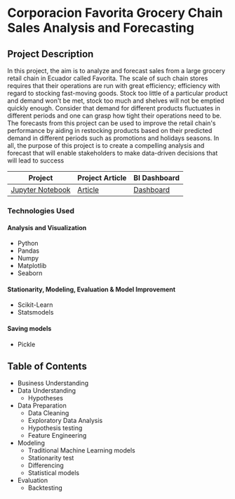 # Corporacion Favorita Grocery Chain Sales Analysis and Forecasting 

## Project Description

In this project, the aim is to analyze and forecast sales from a large grocery retail chain in Ecuador called Favorita. The scale of such chain stores requires that their operations are run with great efficiency; efficiency with regard to stocking fast-moving goods. Stock too little of a particular product and demand won't be met, stock too much and shelves will not be emptied quickly enough. Consider that demand for different products fluctuates in different periods and one can grasp how tight their operations need to be. The forecasts from this project can be used to improve the retail chain's performance by aiding in restocking products based on their predicted demand in different periods such as promotions and holidays seasons.  In all, the purpose of this project is to create a compelling analysis and forecast that will enable stakeholders to make data-driven decisions that will lead to success 


| Project  | Project Article | BI Dashboard|
|-----------------|-----------------|-----------------|
|[Jupyter Notebook]([https://github.com/odee0405/Grocery-store-forecast/blob/main/Time%20Series%20Project101.ipynb](https://github.com/odee0405/Grocery-store-forecast/blob/main/Notebooks/Time%20Series%20Project101.ipynb))|[Article](https://www.linkedin.com/pulse/time-series-regression-forecasting-sales-analysis-kwame-asenso-okyere) | [Dashboard](https://app.powerbi.com/groups/me/reports/6fd097ad-85c3-4c34-9c22-09761491d6a7?ctid=4487b52f-f118-4830-b49d-3c298cb71075&pbi_source=linkSharehttps://app.powerbi.com/groups/me/reports/6fd097ad-85c3-4c34-9c22-09761491d6a7?ctid=4487b52f-f118-4830-b49d-3c298cb71075&pbi_source=linkShare) |

### Technologies Used 

#### Analysis and Visualization
- Python
- Pandas
- Numpy
- Matplotlib
- Seaborn

#### Stationarity, Modeling, Evaluation & Model Improvement 
- Scikit-Learn
- Statsmodels 

#### Saving models 
- Pickle

## Table of Contents 
- Business Understanding
- Data Understanding
  - Hypotheses
- Data Preparation
  - Data Cleaning
  - Exploratory Data Analysis
  - Hypothesis testing
  - Feature Engineering 
- Modeling
  - Traditional Machine Learning models 
  - Stationarity test
  - Differencing
  - Statistical models
- Evaluation
  - Backtesting

